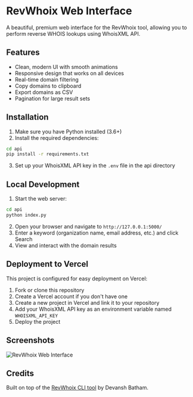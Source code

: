 # RevWhoix Web Interface

A beautiful, premium web interface for the RevWhoix tool, allowing you to perform reverse WHOIS lookups using WhoisXML API.

## Features

- Clean, modern UI with smooth animations
- Responsive design that works on all devices
- Real-time domain filtering
- Copy domains to clipboard
- Export domains as CSV
- Pagination for large result sets

## Installation

1. Make sure you have Python installed (3.6+)
2. Install the required dependencies:

```bash
cd api
pip install -r requirements.txt
```

3. Set up your WhoisXML API key in the `.env` file in the api directory

## Local Development

1. Start the web server:

```bash
cd api
python index.py
```

2. Open your browser and navigate to `http://127.0.0.1:5000/`
3. Enter a keyword (organization name, email address, etc.) and click Search
4. View and interact with the domain results

## Deployment to Vercel

This project is configured for easy deployment on Vercel:

1. Fork or clone this repository
2. Create a Vercel account if you don't have one
3. Create a new project in Vercel and link it to your repository
4. Add your WhoisXML API key as an environment variable named `WHOISXML_API_KEY`
5. Deploy the project

## Screenshots

![RevWhoix Web Interface](https://i.imgur.com/placeholder.png)

## Credits

Built on top of the [RevWhoix CLI tool](https://github.com/devanshbatham/revwhoix) by Devansh Batham.
